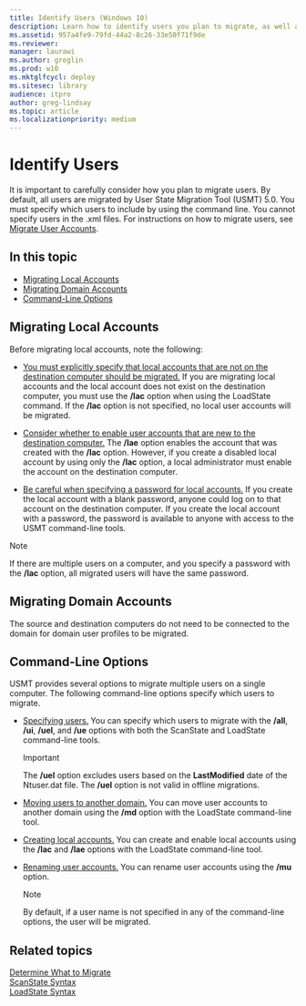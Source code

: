 ```yaml
---
title: Identify Users (Windows 10)
description: Learn how to identify users you plan to migrate, as well as how to migrate local accounts and domain accounts.
ms.assetid: 957a4fe9-79fd-44a2-8c26-33e50f71f9de
ms.reviewer: 
manager: laurawi
ms.author: greglin
ms.prod: w10
ms.mktglfcycl: deploy
ms.sitesec: library
audience: itpro
author: greg-lindsay
ms.topic: article
ms.localizationpriority: medium
---
```


# Identify Users

It is important to carefully consider how you plan to migrate users. By default, all users are migrated by User State Migration Tool (USMT) 5.0. You must specify which users to include by using the command line. You cannot specify users in the .xml files. For instructions on how to migrate users, see [Migrate User Accounts](usmt-migrate-user-accounts.md).

## In this topic

- [Migrating Local Accounts](#bkmk-8)
- [Migrating Domain Accounts](#bkmk-9)
- [Command-Line Options](#bkmk-7)

## <a href="" id="bkmk-8"></a>Migrating Local Accounts

Before migrating local accounts, note the following:

- [You must explicitly specify that local accounts that are not on the destination computer should be migrated.](#bkmk-8) If you are migrating local accounts and the local account does not exist on the destination computer, you must use the **/lac** option when using the LoadState command. If the **/lac** option is not specified, no local user accounts will be migrated.

- [Consider whether to enable user accounts that are new to the destination computer.](#bkmk-8) The **/lae** option enables the account that was created with the **/lac** option. However, if you create a disabled local account by using only the **/lac** option, a local administrator must enable the account on the destination computer.

- [Be careful when specifying a password for local accounts.](#bkmk-8) If you create the local account with a blank password, anyone could log on to that account on the destination computer. If you create the local account with a password, the password is available to anyone with access to the USMT command-line tools.

>[!NOTE]
>If there are multiple users on a computer, and you specify a password with the **/lac** option, all migrated users will have the same password.

## <a href="" id="bkmk-9"></a>Migrating Domain Accounts

The source and destination computers do not need to be connected to the domain for domain user profiles to be migrated.

## <a href="" id="bkmk-7"></a>Command-Line Options

USMT provides several options to migrate multiple users on a single computer. The following command-line options specify which users to migrate.

- [Specifying users.](#bkmk-8) You can specify which users to migrate with the **/all**, **/ui**, **/uel**, and **/ue** options with both the ScanState and LoadState command-line tools.

  >[!IMPORTANT]
  >The **/uel** option excludes users based on the **LastModified** date of the Ntuser.dat file. The **/uel** option is not valid in offline migrations.

- [Moving users to another domain.](#bkmk-8) You can move user accounts to another domain using the **/md** option with the LoadState command-line tool.

- [Creating local accounts.](#bkmk-8) You can create and enable local accounts using the **/lac** and **/lae** options with the LoadState command-line tool.

- [Renaming user accounts.](#bkmk-8) You can rename user accounts using the **/mu** option.

  >[!NOTE]
  >By default, if a user name is not specified in any of the command-line options, the user will be migrated.

## Related topics

[Determine What to Migrate](usmt-determine-what-to-migrate.md)<br>
[ScanState Syntax](usmt-scanstate-syntax.md)<br>
[LoadState Syntax](usmt-loadstate-syntax.md)
